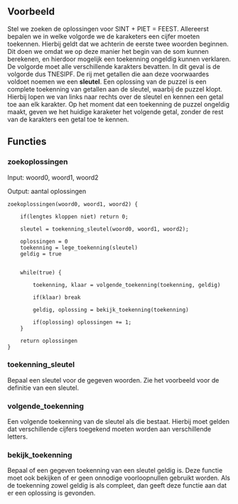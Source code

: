 ## Voorbeeld

Stel we zoeken de oplossingen voor SINT + PIET = FEEST. Allereerst bepalen we in welke volgorde we de karaketers een cijfer moeten toekennen. Hierbij geldt dat we achterin de eerste twee woorden beginnen. Dit doen we omdat we op deze manier het begin van de som kunnen berekenen, en hierdoor mogelijk een toekenning ongeldig kunnen verklaren. De volgorde moet alle verschillende karakters bevatten. In dit geval is de volgorde dus TNESIPF. De rij met getallen die aan deze voorwaardes voldoet noemen we een **sleutel**. Een oplossing van de puzzel is een complete toekenning van getallen aan de sleutel, waarbij de puzzel klopt. Hierbij lopen we van links naar rechts over de sleutel en kennen een getal toe aan elk karakter. Op het moment dat een toekenning de puzzel ongeldig maakt, geven we het huidige karaketer het volgende getal, zonder de rest van de karakters een getal toe te kennen.

## Functies

### zoekoplossingen
Input: woord0, woord1, woord2

Output: aantal oplossingen

```
zoekoplossingen(woord0, woord1, woord2) {

	if(lengtes kloppen niet) return 0;
	
	sleutel = toekenning_sleutel(woord0, woord1, woord2);
	
	oplossingen = 0
	toekenning = lege_toekenning(sleutel)
	geldig = true
	
	
	while(true) {
	
		toekenning, klaar = volgende_toekenning(toekenning, geldig)
		
		if(klaar) break
    	
		geldig, oplossing = bekijk_toekenning(toekenning)

		if(oplossing) oplossingen += 1;
	}
    
    return oplossingen
}
```

### toekenning_sleutel

Bepaal een sleutel voor de gegeven woorden. Zie het voorbeeld voor de definitie van een sleutel.

### volgende_toekenning

Een volgende toekenning van de sleutel als die bestaat. Hierbij moet gelden dat verschillende cijfers toegekend moeten worden aan verschillende letters.

### bekijk_toekenning
Bepaal of een gegeven toekenning van een sleutel geldig is. Deze functie moet ook bekijken of er geen onnodige voorloopnullen gebruikt worden. Als de toekenning zowel geldig is als compleet, dan geeft deze functie aan dat er een oplossing is gevonden. 

